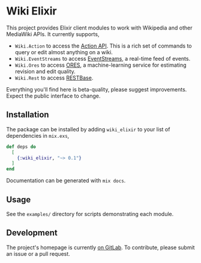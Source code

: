 # Wiki Elixir

This project provides Elixir client modules to work with Wikipedia and other
MediaWiki APIs.  It currently supports,
* `Wiki.Action` to access the [Action API](https://www.mediawiki.org/wiki/Special:MyLanguage/API:Main_page).
This is a rich set of commands to query or edit almost anything on a wiki.
* `Wiki.EventStreams` to access [EventStreams](https://wikitech.wikimedia.org/wiki/Event_Platform/EventStreams),
a real-time feed of events.
* `Wiki.Ores` to access [ORES](https://www.mediawiki.org/wiki/ORES), a machine-learning
service for estimating revision and edit quality.
* `Wiki.Rest` to access [RESTBase](https://www.mediawiki.org/wiki/REST_API).

Everything you'll find here is beta-quality, please suggest improvements.  Expect the
public interface to change.

## Installation

The package can be installed by adding `wiki_elixir` to your list of dependencies in
`mix.exs`,

```elixir
def deps do
  [
    {:wiki_elixir, "~> 0.1"}
  ]
end
```

Documentation can be generated with `mix docs`.

## Usage

See the `examples/` directory for scripts demonstrating each module.

## Development

The project's homepage is currently [on GitLab](https://gitlab.com/adamwight/wiki_elixir).
To contribute, please submit an issue or a pull request.
